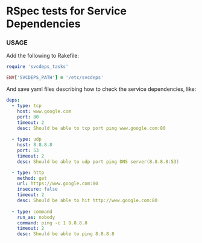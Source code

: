 # RSpec tests for Service Dependencies

### USAGE 

Add the following to Rakefile: 

```ruby
require 'svcdeps_tasks'

ENV['SVCDEPS_PATH'] = '/etc/svcdeps'
```

And save yaml files  describing how to check the  service dependencies, like: 

```yaml
deps: 
  - type: tcp
    host: www.google.com
    port: 80
    timeout: 2
    desc: Should be able to tcp port ping www.google.com:80
    
  - type: udp
    host: 8.8.8.8
    port: 53
    timeout: 2
    desc: Should be able to udp port ping DNS server(8.8.8.8:53)

  - type: http
    method: get
    url: https://www.google.com:80
    insecure: false
    timeout: 2
    desc: Should be able to hit http://www.google.com:80
    
  - type: command
    run_as: nobody
    command: ping -c 1 8.8.8.8
    timeout: 2 
    desc: Should be able to ping 8.8.8.8
```
